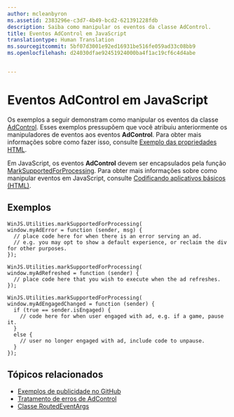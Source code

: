 ```yaml
---
author: mcleanbyron
ms.assetid: 2383296e-c3d7-4b49-bcd2-621391228fdb
description: Saiba como manipular os eventos da classe AdControl.
title: Eventos AdControl em JavaScript
translationtype: Human Translation
ms.sourcegitcommit: 5bf07d3001e92ed16931be516fe059ad33c08bb9
ms.openlocfilehash: d24030dfae92451924000ba4f1ac19cf6c4d4abe


---
```


# Eventos AdControl em JavaScript




Os exemplos a seguir demonstram como manipular os eventos da classe [AdControl](https://msdn.microsoft.com/library/windows/apps/microsoft.advertising.winrt.ui.adcontrol.aspx). Esses exemplos pressupõem que você atribuiu anteriormente os manipuladores de eventos aos eventos **AdControl**. Para obter mais informações sobre como fazer isso, consulte [Exemplo das propriedades HTML](html-properties-example.md).

Em JavaScript, os eventos **AdControl** devem ser encapsulados pela função [MarkSupportedForProcessing](http://msdn.microsoft.com/library/windows/apps/Hh967819.aspx). Para obter mais informações sobre como manipular eventos em JavaScript, consulte [Codificando aplicativos básicos (HTML)](https://msdn.microsoft.com/library/windows/apps/hh780660.aspx#adding-event-handlers).

## Exemplos

``` syntax
WinJS.Utilities.markSupportedForProcessing(
window.myAdError = function (sender, msg) {
  // place code here for when there is an error serving an ad.
  // e.g. you may opt to show a default experience, or reclaim the div for other purposes.
});

WinJS.Utilities.markSupportedForProcessing(
window.myAdRefreshed = function (sender) {
  // place code here that you wish to execute when the ad refreshes.
});

WinJS.Utilities.markSupportedForProcessing(
window.myAdEngagedChanged = function (sender) {
  if (true == sender.isEngaged) {
    // code here for when user engaged with ad, e.g. if a game, pause it.
  }
  else {
    // user no longer engaged with ad, include code to unpause.
  }
});
```

## Tópicos relacionados

* [Exemplos de publicidade no GitHub](http://aka.ms/githubads)
* [Tratamento de erros de AdControl](adcontrol-error-handling.md)
* [Classe RoutedEventArgs](http://msdn.microsoft.com/library/system.windows.routedeventargs.aspx)

 

 



<!--HONumber=Aug16_HO3-->


